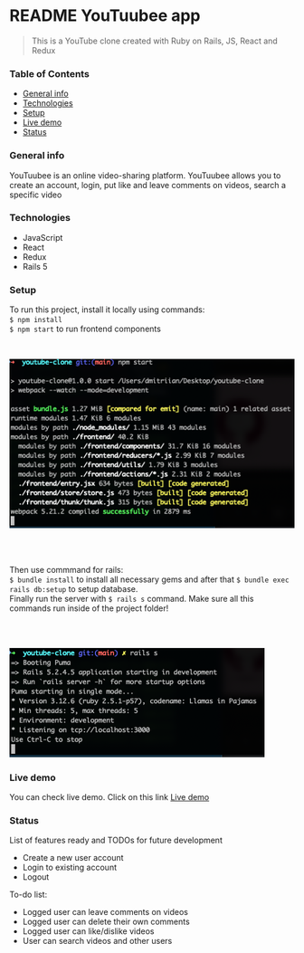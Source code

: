 # README YouTuubee app
  > This is a YouTube clone created with Ruby on Rails, JS, React and Redux

### Table of Contents
* [General info](#general-info)
* [Technologies](#technologies)
* [Setup](#setup)
* [Live demo](https://youtuubee.herokuapp.com/?#/)
* [Status](#setup)

### General info
 YouTuubee is an online video-sharing platform. YouTuubee allows you to create an account, login, put like and leave comments on videos, search 
 a specific video

### Technologies
 * JavaScript
 * React
 * Redux
 * Rails 5

### Setup
To run this project, install it locally using commands: <br />
`$ npm install` <br />
`$ npm start` to run frontend components <br />

<br />

![npm start](https://github.com/andmitriy93/Fullstack_Project_Youtube/blob/main/screenshots/Screen%20Shot%202021-02-20%20at%201.35.00%20AM.png) 

<br />
<br />

Then use commmand for rails: <br />
`$ bundle install` to install all necessary gems and after that `$ bundle exec rails db:setup` to setup database. <br />
Finally run the server with `$ rails s` command. Make sure all this commands run inside of the project folder!

<br /> 
<br />

![rails server](https://github.com/andmitriy93/Fullstack_Project_Youtube/blob/main/screenshots/Screen%20Shot%202021-02-20%20at%201.35.29%20AM.png)


### Live demo
You can check live demo. Click on this link [Live demo](https://youtuubee.herokuapp.com/?#/)


### Status
List of features ready and TODOs for future development
* Create a new user account
* Login to existing account
* Logout

To-do list:
* Logged user can leave comments on videos
* Logged user can delete their own comments
* Logged user can like/dislike videos
* User can search videos and other users




